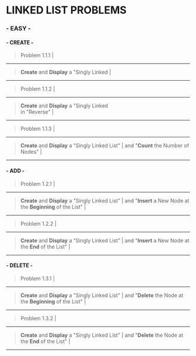# LINKED LIST PROBLEMS 

### - EASY -

#### - CREATE - 
> Problem 1.1.1 |
---------------
>**Create** and **Display** a "Singly Linked | 
---------------
> Problem 1.1.2 |
---------------
> **Create** and **Display** a "Singly Linked  
> in "Reverse" |
---------------
> Problem 1.1.3 | 
---------------
> **Create** and **Display** a "Singly Linked List" |
> and "**Count** the Number of Nodes" |
---------------
#### - ADD -
> Problem 1.2.1 |
---------------
> **Create** and **Display** a "Singly Linked List" |
> and "**Insert** a New Node at the **Beginning** of the List" |
---------------
> Problem 1.2.2 |
---------------
> **Create** and **Display** a "Singly Linked List" |
> and "**Insert** a New Node at the **End** of the List" |
---------------
#### - DELETE - 
> Problem 1.3.1 |
---------------
> **Create** and **Display** a "Singly Linked List" |
> and "**Delete** the Node at the **Beginning** of the List" |
---------------
> Problem 1.3.2 |
---------------
> **Create** and **Display** a "Singly Linked List" |
> and "**Delete** the Node at the **End** of the List" |
---------------